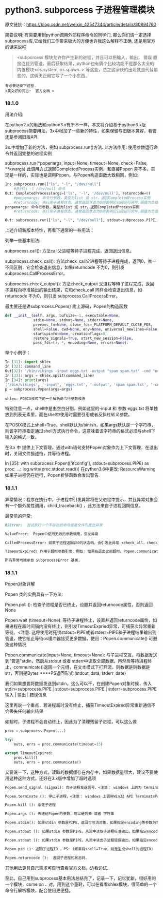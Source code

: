 # python3. subporcess 子进程管理模块

原文链接：https://blog.csdn.net/weixin_42547344/article/details/80894760

简要说明: 有需要用到python调用外部程序命令的同学们, 那么你们请一定选择subprocess库,它给我们工作带来极大的方便也许我这么解释不正确, 还是用官方的话来说吧 

> <subporcess 模块允许你产生新的进程，并且可以把输入，输出， 错误 直接连接到管道，最后获取结果，python也有俩个比较功能不是那么太全的内置模块<os.system, os.spawn..>`等这些，总之这家伙的出现就是代替那些的，这俩天正用它写了一个小东西，
<!--  -->
    有必要记录下过程.
    <英文好的同志:  官方文档 >

### 18.1.0

用法介绍:

在python2.x的用法和python3.x有所不一样，本文将介绍基于python3.x版 subprocess简要用法，3x中增加了一些新的特性，如果保留与旧版本兼容，看管还是参阅旧版API.

3x.中增加了新的方法，例如 subprocess.run()方法. 此方法作用:  使用参数运行命令并返回完整的进程实例

subprocess.run(*popenargs, input=None, timeout=None, check=False, **kwargs)
此调用方式返回CompletedProcess实例，和直接Popen 差不多，实现是一样的，实际也是调用Popen，与Popen构造函数大致相同，例如:
```python
In: subprocess.run(["ls", "-l", "/dev/null"] 
    #执行ls -l /dev/null 命令
Out: CompletedProcess(args=['ls', '-l', '/dev/null'], returncode=0)
    #ponpenargs: 命令行参数，类型为list 或 str，返回CompletedProcess实例
    #returncode: 执行完子进程状态，通常返回状态为0则表明它已经运行完毕,弱值为负值"-N",表明子进程被终止.
ponpenargs: 命令行参数，类型为list 或 str，返回CompletedProcess实例
    #returncode: 执行完子进程状态，通常返回状态为0则表明它已经运行完毕,弱值为负值"-N",表明子进程被终止.

Out: subprocess.run(["ls", "-l", "/dev/null"], stdout=subprocess.PIPE, stderr=subprocess.PIPE
```

上述介绍新版本特性，再看下通常的一些用法：

列举一些基本用法:

subprocess.call():  方法call父进程等待子进程完成，返回退出信息。

subprocess.check_call(): 方法check_call父进程等待子进程完成，返回0，唯一不同区别，它会检查退出信息，如果returncode 不为0，则引发 subprocess.CallProcessError。

subprocess.check_output(): 方法check_output 父进程等待子进程完成，返回子进程向标准输出的输出结果，它和check_call 同样会检查退出信息，如returncode 不为0，则引发 subprocess.CallProcessError。

最主要还是讲subprocess.Popen() 附上源码，Popen的构造函数

```python
def __init__(self, args, bufsize=-1, executable=None,
             stdin=None, stdout=None, stderr=None,
             preexec_fn=None, close_fds=_PLATFORM_DEFAULT_CLOSE_FDS,
             shell=False, cwd=None, env=None, universal_newlines=False,
             startupinfo=None, creationflags=0,
             restore_signals=True, start_new_session=False,
             pass_fds=(), *, encoding=None, errors=None):
```
举个小例子：
```python
In [31]: import shlex
In [32]: command_line
Out[32]: '/bin/vikings -input eggs.txt -output "spam spam.txt" -cmd "echo \'$MONEY\'"'
In [33]: args = shlex.split(command_line)
In [34]: print(args)
['/bin/vikings', '-input', 'eggs.txt', '-output', 'spam spam.txt', '-cmd', "echo '$MONEY'"]
p = subprocess.Popen(args=args)
```
    shlex: POSIX模式下的一个解析命令行参数模块

特别注意一点，shell中是由空白分割，例如这里的-input 和 参数 eggs.txt 将单独放到列表元素里，而在shel中使用时需要引用或者反斜杠转义参数。

在POSIX模式上shell=True，shell默认为/bin/sh，如果args默认是一个字符串，则该字符串指定通过shell方式执行命令，这意味着该字符串的格式必须与shell下输入的格式一致。

在3.x 中 提供上下文管理，通过with语句支持Popen对象作为上下文管理，在退出时，关闭文件描述符，并等待进程。

In [35]: with subprocess.Popen(['ifconfig'], stdout=subprocess.PIPE) as proc:
    ...:     log.write(proc.stdout.read()) 
在python3.6中更改: ResourceWarning 如果子进程仍在运行，Popen析够函数会发出警告.

### 18.1.1

异常情况：程序在执行中，子进程中引发异常将在父进程中提示，并且异常对象会有一个额外属性调用，child_traceback() ，此方法来自子进程回朔信息。

最常见的异常:

~~~md
OSError:  尝试执行一个不存在的命令或者文件引发此异常

ValueError:  Popen中使用无效的参数调用，引发异常

CalledProcessError: 如果子进程返回非0的状态码，会引发此异常 <check_all，check_output>

TimeoutExpired: 作用于超时参数引发，例如: 如果在退出之前超时，Popen.communicate() 则引发异常

所有异常均继承自 SubprocessError 基类.
~~~

### 18.1.1

Popen对象详解

Popen 类的实例具有一下方法:

Popen.poll (): 检查子进程是否已终止，设置并返回returncode属性，否则返回None

Popen.wait (timeout=None): 等待子进程终止，设置并返回returncode属性，如果进程在超时间隔内没有终止，则引发TimeoutExpried异常，可捕获次异常重新等待。<注意: 这将使用时死锁stdout=PIPE或者stderr=PIPE和子进程结果输出到管道，使它阻止等待os缓冲器接受更多数据，使用：Popen.communicate() 可避免这种情况

Popen.communicate(input=None, timeout=None):  与子进程交互，将数据发送到"管道"stdin，然后从stdout 或者 stderr中读取全部数据，再然后等待进程终止，communicate()返回一个元组，在文本模式下打开流，则数据是则数据是str，否则是Bytes  ****PS返回形式:(stdout_data, stderr_date)

我们如果想要将数据发送到sitdin，这么可以干，在创建Popen对象时候，传入stdin=subprocess.PIPE  |  stdout=subprocess.PIPE  | stderr=subprocess.PIPE  输入 | 输出 | 错误信息

这里再说一个重点，若进程超时没有终止，捕获TimeoutExpired异常重新通信不会丢失任何输出结果

如超时，子进程不会自动终止，因此为了清理残留子进程，可以这么做

```python
proc = subprocess.Popen(...)

try:
    outs, errs = proc.communicate(timeout=15)

except TimeoutExpired:
    proc.kill()
    outs, errs = proc.communicate()
```

又要说一下，这种方式，读取的数据缓存在内存中，如果数据量很大，建议不要使用这种这种方式，还好在3.x版中增加了超时选项

~~~md
Popen.send_signal (signal): 向子进程发送信号，<注意： windows 上的为 terminate()>

Popen.terminate (): 停止子进程，<注意： windows 上调用Win32 API TerminateProcess()>

Popen.kill (): 杀死子进程

Popen.args (): 传递给Popen的参数，可以是列表 或者 字符串

Popen.stdin(): 如果stdin 参数是PIPE，返回可写流对象，如果指定encoding等参数为True，怎是文本流，否则字节流，如果stdin的参数不是PIPE，返回None

Popen.stdout (): 如果stdin 参数是PIPE，从流中读取子进程标准输出，如果指定encoding等参数为True，怎是文本流，否则字节流，如果stdin的参数不是PIPE，返回None

Popen.stdout (): 如果stdin 参数是PIPE，从流中读出子进程错误输出，如果指定encoding等参数为True，怎是文本流，否则字节流，如果stdin的参数不是PIPE，返回None

Popen.pid (): 返回子进程ID ，PS: (如果将shell=True，则是生成shell的进程ID) 

Popen.returncode ():  返回子进程的状态码.

~~~

其他用法更具自己需求可自行查看官方文档，边看边试..

至此，自己用到subprocess基本用法总结完了，记录一下，记忆犹新，很好用的一个模块，come on ..   对，用到这个童鞋，可以在看看shlex模块，很简单的一个命令行解析模块，配合使用更便捷。
